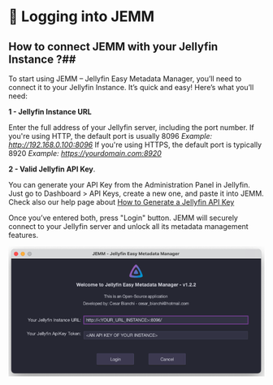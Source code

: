 # 🔐 Logging into JEMM

## How to connect JEMM with your Jellyfin Instance ?##
To start using JEMM – Jellyfin Easy Metadata Manager, you’ll need to connect it to your Jellyfin Instance. It’s quick and easy! Here’s what you’ll need:

**1 - Jellyfin Instance URL** 

Enter the full address of your Jellyfin server, including the port number.
    If you're using HTTP, the default port is usually 8096 *Example: http://192.168.0.100:8096* 
    If you're using HTTPS, the default port is typically 8920 *Example: https://yourdomain.com:8920*



**2 - Valid Jellyfin API Key**. 

You can generate your API Key from the Administration Panel in Jellyfin. Just go to Dashboard > API Keys, create a new one, and paste it into JEMM. Check also our help page about [How to Generate a Jellyfin API Key](/about/requirements/#jellyfin-api-key)

Once you’ve entered both, press "Login" button. JEMM will securely connect to your Jellyfin server and unlock all its metadata management features.

![Here's an example of JEMM Login Window](https://github.com/CesarBianchi/JellyfinEasyMetadataManager/blob/v1.2.3/docs/jemmdocs/docs/images/LoginForm.png?raw=true)